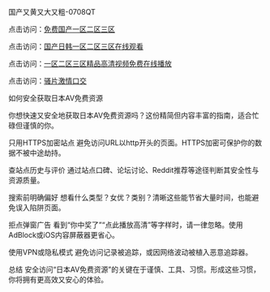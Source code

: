 国产又黄又大又粗-0708QT

点击访问：<a href="https://heiliaozj3tjd.pages.dev">免费国产一区二区三区</a>

点击访问：<a href="https://heiliaoxqkkct.pages.dev">国产日韩一区二区三区在线观看</a>

点击访问：<a href="https://heiliaoxqkkct.pages.dev">一区二区三区精品高清视频免费在线播放</a>

点击访问：<a href="https://heiliaoxqkkct.pages.dev">骚片激情口交</a>








如何安全获取日本AV免费资源

你想快速又安全地获取日本AV免费资源吗？这份精简但内容丰富的指南，适合忙碌但谨慎的你。

只用HTTPS加密站点
避免访问URL以http开头的页面。HTTPS加密可保护你的数据不被中途劫持。

查站点历史与评价
通过站点口碑、论坛讨论、Reddit推荐等途径判断其安全性与资源质量。

搜索前明确偏好
想看什么类型？女优？类别？清晰这些能节省大量时间，也能避免误入陷阱页面。

拒点弹窗广告
看到“你中奖了”“点此播放高清”等字样时，请一律忽略。使用AdBlock或iOS内容屏蔽器更省心。

使用VPN或隐私模式
避免访问记录被追踪，或因网络波动被植入恶意追踪器。

总结
安全访问“日本AV免费资源”的关键在于谨慎、工具、习惯。形成这些习惯，你将拥有更高效又安心的体验。



<span style="display:none;">[Canonical link]( https://github.com/es070825/652380 ）</span>


<span style="display:none;">[Canonical link](  ）</span>
